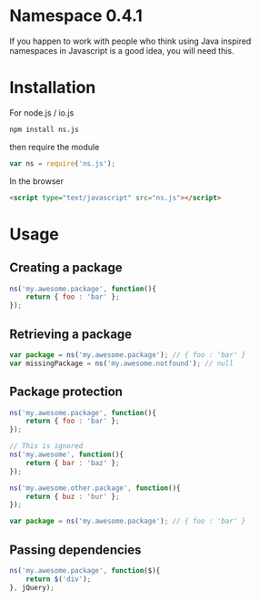 Namespace 0.4.1
===============

If you happen to work with people who think using Java inspired namespaces in Javascript is a good idea, you will need this.


Installation
============

For node.js / io.js

```sh
npm install ns.js
```

then require the module

```js
var ns = require('ns.js');
```

In the browser

```html
<script type="text/javascript" src="ns.js"></script>
```

Usage
=====

## Creating a package

```js
ns('my.awesome.package', function(){
    return { foo : 'bar' };
});
```

## Retrieving a package

```js
var package = ns('my.awesome.package'); // { foo : 'bar' }
var missingPackage = ns('my.awesome.notfound'); // null
```

## Package protection

```js
ns('my.awesome.package', function(){
    return { foo : 'bar' };
});

// This is ignored
ns('my.awesome', function(){
    return { bar : 'baz' };
});

ns('my.awesome.other.package', function(){
    return { buz : 'bur' };
});

var package = ns('my.awesome.package'); // { foo : 'bar' }
```

## Passing dependencies

```js
ns('my.awesome.package', function($){
    return $('div');
}, jQuery);
```